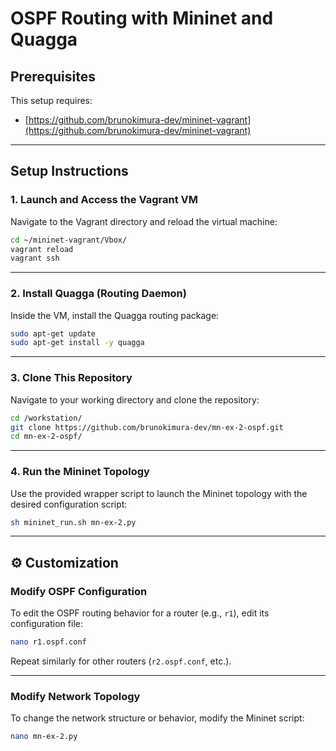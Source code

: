 # OSPF Routing with Mininet and Quagga

## Prerequisites

This setup requires:
- [https://github.com/brunokimura-dev/mininet-vagrant](https://github.com/brunokimura-dev/mininet-vagrant)

---

## Setup Instructions

### 1. Launch and Access the Vagrant VM

Navigate to the Vagrant directory and reload the virtual machine:

```bash
cd ~/mininet-vagrant/Vbox/
vagrant reload
vagrant ssh
```

---

### 2. Install Quagga (Routing Daemon)

Inside the VM, install the Quagga routing package:

```bash
sudo apt-get update
sudo apt-get install -y quagga
```

---

### 3. Clone This Repository

Navigate to your working directory and clone the repository:

```bash
cd /workstation/
git clone https://github.com/brunokimura-dev/mn-ex-2-ospf.git
cd mn-ex-2-ospf/
```

---

### 4. Run the Mininet Topology

Use the provided wrapper script to launch the Mininet topology with the desired configuration script:

```bash
sh mininet_run.sh mn-ex-2.py
```

---

## ⚙️ Customization

### Modify OSPF Configuration

To edit the OSPF routing behavior for a router (e.g., `r1`), edit its configuration file:

```bash
nano r1.ospf.conf
```

Repeat similarly for other routers (`r2.ospf.conf`, etc.).

---

### Modify Network Topology

To change the network structure or behavior, modify the Mininet script:

```bash
nano mn-ex-2.py
```


